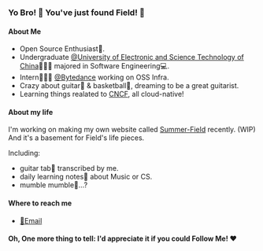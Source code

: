 ### Yo Bro! 👋 You've just found Field! 🎉 

#### About Me

- Open Source Enthusiast🤩.
- Undergraduate [@University of Electronic and Science Technology of China](https://en.uestc.edu.cn/)👨🏼‍🎓 majored in Software Engineering💻.
- Intern👷🏼‍♂️ [@Bytedance](https://github.com/bytedance) working on OSS Infra.
- Crazy about guitar🎸 & basketball🏀, dreaming to be a great guitarist. 
- Learning things realated to [CNCF](https://www.cncf.io/), all cloud-native!

#### About my life

I'm working on making my own website called [Summer-Field](summer-field.xyz) recently. (WIP)
And it's a basement for Field's life pieces.

Including:
- guitar tab🎼 transcribed by me.
- daily learning notes📒 about Music or CS.
- mumble mumble💩...?

#### Where to reach me

- [📮Email](mailto:xiayejx@foxmail.com)

#### Oh, One more thing to tell: I'd appreciate it if you could Follow Me! ❤️
